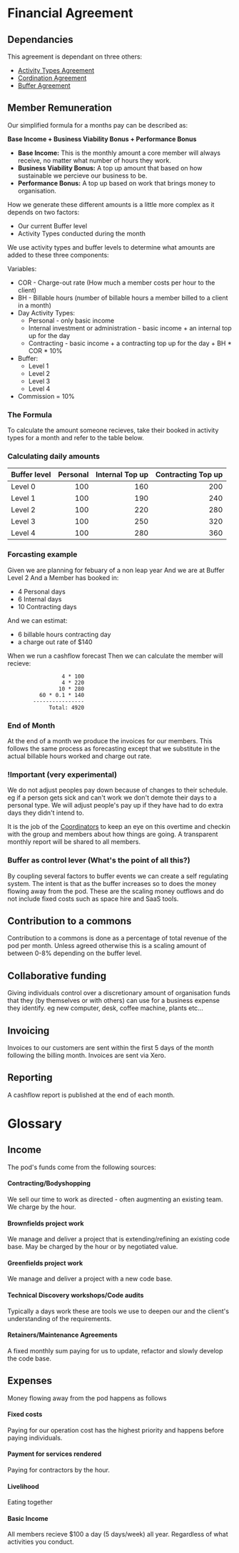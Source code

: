 # Financial Agreement

## Dependancies
This agreement is dependant on three others:

 - [Activity Types Agreement](https://www.rootsystems.nz/agreements/activity-types.html)
 - [Cordination Agreement](https://www.rootsystems.nz/agreements/coordination-agreement.html)
 - [Buffer Agreement](https://www.rootsystems.nz/agreements/buffer-agreement.html)

## Member Remuneration
Our simplified formula for a months pay can be described as:

**Base Income + Business Viability Bonus + Performance Bonus**

 - **Base Income:** This is the monthly amount a core member will always receive, no matter what number of hours they work.
 - **Business Viability Bonus:** A top up amount that based on how sustainable we percieve our business to be.
 - **Performance Bonus:** A top up based on work that brings money to organisation.

How we generate these different amounts is a little more complex as it depends on two factors: 

 - Our current Buffer level
 - Activity Types conducted during the month

 We use activity types and buffer levels to determine what amounts are added to these three components: 

Variables:

 - COR - Charge-out rate (How much a member costs per hour to the client)
 - BH - Billable hours (number of billable hours a member billed to a client in a month)
 - Day Activity Types:
    - Personal - only basic income
    - Internal investment or administration - basic income + an internal top up for the day
    - Contracting - basic income + a contracting top up for the day + BH \* COR \* 10% 
 - Buffer: 
    - Level 1
    - Level 2
    - Level 3
    - Level 4
 - Commission = 10%

### The Formula
To calculate the amount someone recieves, take their booked in activity types for a month and refer to the table below.

### Calculating daily amounts
| Buffer level 	| Personal 		| Internal Top up	| Contracting Top up|
| :---         				| ---:      			| ---: 			| ---:				|
| Level 0  				| 100     			| 160    			| 200			|
| Level 1        				| 100          		| 190        		| 240			|
| Level 2        				| 100          		| 220	      		| 280			|
| Level 3        				| 100          		| 250        		| 320			|
| Level 4        				| 100          		| 280        		| 360			|

### Forcasting example 

Given we are planning for febuary of a non leap year
And we are at Buffer Level 2
And a Member has booked in:

 - 4 Personal days
 - 6 Internal days
 - 10 Contracting days
 
And we can estimat:

 - 6 billable hours contracting day
 - a charge out rate of $140

When we run a cashflow forecast
Then we can calculate the member will recieve:


                     4 * 100
                     4 * 220
                    10 * 280
              60 * 0.1 * 140
            ----------------
                 Total: 4920

### End of Month
At the end of a month we produce the invoices for our members. This follows the same process as forecasting except that we substitute in the actual billable hours worked and charge out rate.

### !Important (very experimental)
We do not adjust peoples pay down because of changes to their schedule. eg if a person gets sick and can't work we don't demote their days to a personal type. We will adjust people's pay up if they have had to do extra days they didn't intend to.

It is the job of the [Coordinators](https://www.rootsystems.nz/roles/coordinator.html) to keep an eye on this overtime and checkin with the group and members about how things are going. A transparent monthly report will be shared to all members.

### Buffer as control lever (What's the point of all this?)
By coupling several factors to buffer events we can create a self regulating system. The intent is that as the buffer increases so to does the money flowing away from the pod. These are the scaling money outflows and do not include fixed costs such as space hire and SaaS tools.

## Contribution to a commons
Contribution to a commons is done as a percentage of total revenue of the pod per month. Unless agreed otherwise this is a scaling amount of between 0-8% depending on the buffer level.

## Collaborative funding
Giving individuals control over a discretionary amount of organisation funds that they (by themselves or with others) can use for a business expense they identify. eg new computer, desk, coffee machine, plants etc...

## Invoicing
Invoices to our customers are sent within the first 5 days of the month following the billing month. Invoices are sent via Xero.

## Reporting 
A cashflow report is published at the end of each month.

# Glossary

## Income
The pod's funds come from the following sources:

#### Contracting/Bodyshopping
We sell our time to work as directed - often augmenting an existing team. We charge by the hour.

#### Brownfields project work
We manage and deliver a project that is extending/refining an existing code base. May be charged by the hour or by negotiated value.

#### Greenfields project work
We manage and deliver a project with a new code base.

#### Technical Discovery workshops/Code audits
Typically a days work these are tools we use to deepen our and the client's understanding of the requirements.

#### Retainers/Maintenance Agreements
A fixed monthly sum paying for us to update, refactor and slowly develop the code base.

## Expenses
Money flowing away from the pod happens as follows

#### Fixed costs
Paying for our operation cost has the highest priority and happens before paying individuals.

#### Payment for services rendered
Paying for contractors by the hour.

#### Livelihood
Eating together

#### Basic Income
All members recieve $100 a day (5 days/week) all year. Regardless of what activities you conduct.

